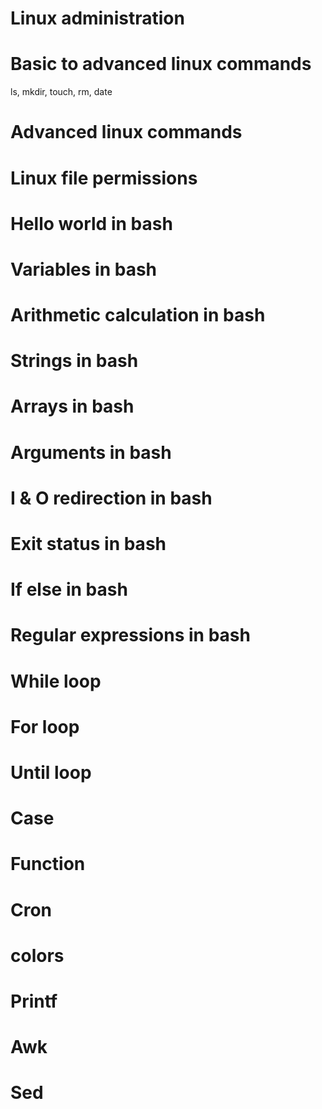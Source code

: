 # Linux administration

# Basic to advanced linux commands

ls, mkdir, touch, rm, date

# Advanced linux commands

# Linux file permissions

# Hello world in bash

# Variables in bash

# Arithmetic calculation in bash

# Strings in bash

# Arrays in bash

# Arguments in bash

# I & O redirection in bash

# Exit status in bash

# If else in bash

# Regular expressions in bash

# While loop

# For loop

# Until loop

# Case

# Function

# Cron

# colors

# Printf

# Awk

# Sed
